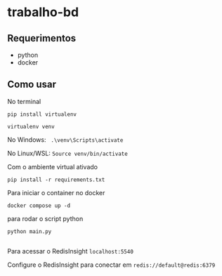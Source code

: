 # trabalho-bd

## Requerimentos

* python
* docker

## Como usar

No terminal

```pip install virtualenv```

```virtualenv venv```

No Windows:
 ``` .\venv\Scripts\activate```

No Linux/WSL:
  ```Source venv/bin/activate```

Com o ambiente virtual ativado

```pip install -r requirements.txt```

Para iniciar o container no docker

```docker compose up -d```

para rodar o script python

```python main.py```

##

Para acessar o RedisInsight
```localhost:5540```

Configure o RedisInsight para conectar em 
```redis://default@redis:6379```
